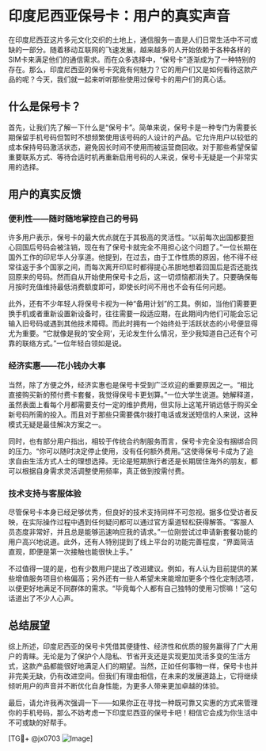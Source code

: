 # 印度尼西亚保号卡：用户的真实声音

在印度尼西亚这片多元文化交织的土地上，通信服务一直是人们日常生活中不可或缺的一部分。随着移动互联网的飞速发展，越来越多的人开始依赖于各种各样的SIM卡来满足他们的通信需求。而在众多选择中，“保号卡”逐渐成为了一种特别的存在。那么，印度尼西亚的保号卡究竟有何魅力？它的用户们又是如何看待这款产品的呢？今天，我们就一起来听听那些使用过保号卡的用户们的真心话。

## 什么是保号卡？

首先，让我们先了解一下什么是“保号卡”。简单来说，保号卡是一种专门为需要长期保留手机号码但暂时不想频繁使用该号码的人设计的产品。它允许用户以较低的成本保持号码激活状态，避免因长时间不使用而被运营商回收。对于那些希望保留重要联系方式、等待合适时机再重新启用号码的人来说，保号卡无疑是一个非常实用的选择。

## 用户的真实反馈

### 便利性——随时随地掌控自己的号码

许多用户表示，保号卡的最大优点就在于其极高的灵活性。“以前每次出国都要担心回国后号码会被注销，现在有了保号卡就完全不用担心这个问题了。”一位长期在国外工作的印尼华人分享道。他提到，在过去，由于工作性质的原因，他不得不经常往返于多个国家之间，而每次离开印尼时都得提心吊胆地想着回国后是否还能找回原来的号码。然而自从开始使用保号卡之后，这一切烦恼都消失了。只要确保每月按时充值维持最低消费额度即可，即使长时间不用也不会有任何问题。

此外，还有不少年轻人将保号卡视为一种“备用计划”的工具。例如，当他们需要更换手机或者重新设置新设备时，往往需要一段适应期，在此期间内他们可能会忘记输入旧号码或遇到其他技术障碍。而此时拥有一个始终处于活跃状态的小号便显得尤为重要。“它就像是我的‘安全网’，无论发生什么情况，至少我知道自己还有个可靠的联络方式。”一位年轻白领如是说。

### 经济实惠——花小钱办大事

当然，除了方便之外，经济实惠也是保号卡受到广泛欢迎的重要原因之一。“相比直接购买新的预付费卡套餐，我觉得保号卡更划算。”一位大学生说道。她解释道，虽然表面上看每个月都需要支付一定的维护费用，但实际上这笔开销远低于购买全新号码所需的投入。而且对于那些只需要偶尔拨打电话或发送短信的人来说，这种模式无疑是最佳解决方案之一。

同时，也有部分用户指出，相较于传统合约制服务而言，保号卡完全没有捆绑合同的压力。“你可以随时决定停止使用，没有任何额外费用。”这使得保号卡成为了追求自由生活方式人士的理想选择。无论是短期旅行者还是长期居住海外的朋友，都可以根据自身需求灵活调整使用频率，真正做到按需付费。

### 技术支持与客服体验

尽管保号卡本身已经足够优秀，但良好的技术支持同样不可忽视。据多位受访者反映，在实际操作过程中遇到任何疑问都可以通过官方渠道轻松获得解答。“客服人员态度非常好，并且总是能够迅速响应我的请求。”一位刚尝试过申请新套餐功能的用户高兴地说道。此外，还有人特别提到了线上平台的功能完善程度，“界面简洁直观，即便是第一次接触也能很快上手。”

不过值得一提的是，也有少数用户提出了改进建议。例如，有人认为目前提供的某些增值服务项目价格偏高；另外还有一些人希望未来能增加更多个性化定制选项，以便更好地满足不同群体的需求。“毕竟每个人都有自己独特的使用习惯嘛！”这句话道出了不少人心声。

## 总结展望

综上所述，印度尼西亚的保号卡凭借其便捷性、经济性和优质的服务赢得了广大用户的青睐。无论是为了保护个人隐私、节省开支还是实现更加灵活多变的生活方式，这款产品都能很好地满足人们的期望。当然，正如任何事物一样，保号卡也并非完美无缺，仍有改进空间。但我们有理由相信，在未来的发展道路上，它将继续倾听用户的声音并不断优化自身性能，为更多人带来更加卓越的体验。

最后，请允许我再次强调一下——如果你正在寻找一种既可靠又实惠的方式来管理你的手机号码，那么不妨考虑一下印度尼西亚的保号卡吧！相信它会成为你生活中不可或缺的好帮手。

[TG💪+ @jx0703 ![Image](https://github.com/user-attachments/assets/dbca1d08-cadb-493c-b0ec-ad6f7a83f270)]